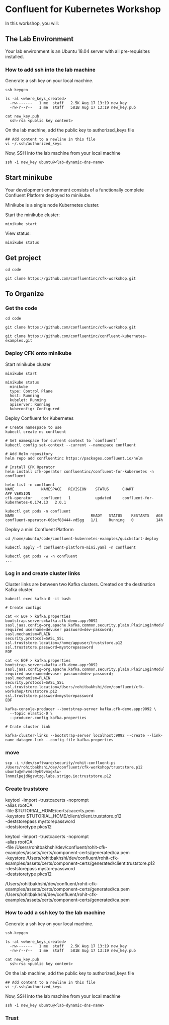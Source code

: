 # Confluent for Kubernetes Workshop

In this workshop, you will:

## The Lab Environment

Your lab environment is an Ubuntu 18.04 server with all pre-requisites installed.

### How to add ssh into the lab machine

Generate a ssh key on your local machine.

```
ssh-keygen

ls -al <where_keys_created>
  -rw-------   1 me  staff   2.5K Aug 17 13:19 new_key
  -rw-r--r--   1 me  staff   581B Aug 17 13:19 new_key.pub

cat new_key.pub
  ssh-rsa <public key content>
```

On the lab machine, add the public key to authorized_keys file

```
## Add content to a newline in this file
vi ~/.ssh/authorized_keys
```

Now, SSH into the lab machine from your local machine

```
ssh -i new_key ubuntu@<lab-dynamic-dns-name>
```

## Start minikube

Your development environment consists of a functionally complete Confluent Platform deployed to minikube.

Minikube is a single node Kubernetes cluster.

Start the minikube cluster:

```
minikube start
```

View status:

```
minikube status
```

## Get project

```
cd code

git clone https://github.com/confluentinc/cfk-workshop.git
```


## To Organize

### Get the code

```
cd code

git clone https://github.com/confluentinc/cfk-workshop.git

git clone https://github.com/confluentinc/confluent-kubernetes-examples.git
```

### Deploy CFK onto minikube

Start minikube cluster

```
minikube start

minikube status
  minikube
  type: Control Plane
  host: Running
  kubelet: Running
  apiserver: Running
  kubeconfig: Configured
```

Deploy Confluent for Kubernetes

```
# Create namespace to use
kubectl create ns confluent

# Set namespace for current context to `confluent`
kubectl config set-context --current --namespace confluent

# Add Helm repository
helm repo add confluentinc https://packages.confluent.io/helm

# Install CFK Operator
helm install cfk-operator confluentinc/confluent-for-kubernetes -n confluent

helm list -n confluent
NAME        	NAMESPACE	REVISION	STATUS  	CHART                            	APP VERSION
cfk-operator	confluent	1       	updated     confluent-for-kubernetes-0.174.13	2.0.1

kubectl get pods -n confluent
NAME                                  READY   STATUS    RESTARTS   AGE
confluent-operator-66bcf88444-vd5gg   1/1     Running   0          14h
```

Deploy a mini Confluent Platform

```
cd /home/ubuntu/code/confluent-kubernetes-examples/quickstart-deploy  

kubectl apply -f confluent-platform-mini.yaml -n confluent

kubectl get pods -w -n confluent
...
```

### Log in and create cluster links

Cluster links are between two Kafka clusters.
Created on the destination Kafka cluster.

```
kubectl exec kafka-0 -it bash

# Create configs

cat << EOF > kafka.properties
bootstrap.servers=kafka.cfk-demo.app:9092
sasl.jaas.config=org.apache.kafka.common.security.plain.PlainLoginModule required username=devuser password=dev-password;
sasl.mechanism=PLAIN
security.protocol=SASL_SSL
ssl.truststore.location=/home/appuser/truststore.p12
ssl.truststore.password=mystorepassword
EOF

cat << EOF > kafka.properties
bootstrap.servers=kafka.cfk-demo.app:9092
sasl.jaas.config=org.apache.kafka.common.security.plain.PlainLoginModule required username=devuser password=dev-password;
sasl.mechanism=PLAIN
security.protocol=SASL_SSL
ssl.truststore.location=/Users/rohitbakhshi/dev/confluent/cfk-workshop/truststore.p12
ssl.truststore.password=mystorepassword
EOF

kafka-console-producer --bootstrap-server kafka.cfk-demo.app:9092 \
  --topic elastic-0 \
  --producer.config kafka.properties

# Crate cluster link

kafka-cluster-links --bootstrap-server localhost:9092 --create --link-name datagen-link --config-file kafka.properties

```

### move

```
scp -i ~/dev/software/security/rohit-confluent-ps /Users/rohitbakhshi/dev/confluent/cfk-workshop/truststore.p12 ubuntu@ehvmdc9yb9vmxgxlw-lnnmzlpejd6gswtzg.labs.strigo.io:truststore.p12

```

### Create truststore

keytool -import -trustcacerts -noprompt \
  -alias rootCA \
  -file $TUTORIAL_HOME/certs/cacerts.pem \
  -keystore $TUTORIAL_HOME/client/client.truststore.p12 \
  -deststorepass mystorepassword \
  -deststoretype pkcs12

keytool -import -trustcacerts -noprompt \
  -alias rootCA \
  -file /Users/rohitbakhshi/dev/confluent/rohit-cfk-examples/assets/certs/component-certs/generated/ca.pem \
  -keystore /Users/rohitbakhshi/dev/confluent/rohit-cfk-examples/assets/certs/component-certs/generated/client.truststore.p12 \
  -deststorepass mystorepassword \
  -deststoretype pkcs12

/Users/rohitbakhshi/dev/confluent/rohit-cfk-examples/assets/certs/component-certs/generated/ca.pem
/Users/rohitbakhshi/dev/confluent/rohit-cfk-examples/assets/certs/component-certs/generated/ca.pem

### How to add a ssh key to the lab machine

Generate a ssh key on your local machine.

```
ssh-keygen

ls -al <where_keys_created>
  -rw-------   1 me  staff   2.5K Aug 17 13:19 new_key
  -rw-r--r--   1 me  staff   581B Aug 17 13:19 new_key.pub

cat new_key.pub
  ssh-rsa <public key content>
```

On the lab machine, add the public key to authorized_keys file

```
## Add content to a newline in this file
vi ~/.ssh/authorized_keys
```

Now, SSH into the lab machine from your local machine

```
ssh -i new_key ubuntu@<lab-dynamic-dns-name>
```

### Trust 